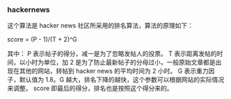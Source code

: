 ### hackernews
这个算法是 hacker news 社区所采用的排名算法，算法的原理如下：

   score = (P - 1)/(T + 2)^G

其中：
P 表示帖子的得分，减一是为了忽略发帖人的投票。
T 表示距离发帖的时间，以小时为单位，加 2 是为了防止最新帖子的分母过小，一般原始文章都是出现在其他的网站，转帖到
 hacker news 的平均时间为 2 小时。
G 表示重力因子，默认值为 1.8。G 越大，排名下降的越快，这个参数可以根据网站的实际情况来调整。
score 即最后的得分，排名也是按照这个得分来的。
